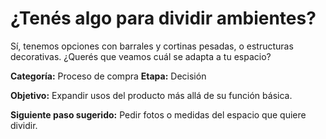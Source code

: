 # ¿Tenés algo para dividir ambientes?

Sí, tenemos opciones con barrales y cortinas pesadas, o estructuras decorativas. ¿Querés que veamos cuál se adapta a tu espacio?

**Categoría:** Proceso de compra
**Etapa:** Decisión

**Objetivo:** Expandir usos del producto más allá de su función básica.

**Siguiente paso sugerido:** Pedir fotos o medidas del espacio que quiere dividir.
